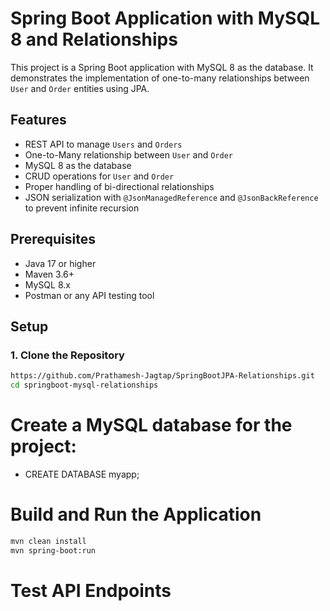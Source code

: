 # Spring Boot Application with MySQL 8 and Relationships

This project is a Spring Boot application with MySQL 8 as the database. It demonstrates the implementation of one-to-many relationships between `User` and `Order` entities using JPA.

## Features
- REST API to manage `Users` and `Orders`
- One-to-Many relationship between `User` and `Order`
- MySQL 8 as the database
- CRUD operations for `User` and `Order`
- Proper handling of bi-directional relationships
- JSON serialization with `@JsonManagedReference` and `@JsonBackReference` to prevent infinite recursion

## Prerequisites
- Java 17 or higher
- Maven 3.6+
- MySQL 8.x
- Postman or any API testing tool

## Setup

### 1. Clone the Repository
```bash
https://github.com/Prathamesh-Jagtap/SpringBootJPA-Relationships.git
cd springboot-mysql-relationships
```

# Create a MySQL database for the project:
- CREATE DATABASE myapp;

# Build and Run the Application
```bash
mvn clean install
mvn spring-boot:run
```
# Test API Endpoints
